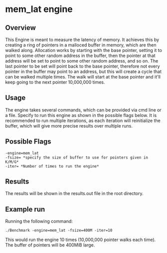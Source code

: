 # mem_lat engine

## Overview

This Engine is meant to measure the latency of memory. It achieves this by creating a ring of pointers in a malloced buffer in memory, which are then walked along. Allocation works by starting with the base pointer, setting it to point to some other random address in the buffer, then the pointer at that address will be set to point to some other random address, and so on. The last pointer to be set will point back to the base pointer, therefore not every pointer in the buffer may point to an address, but this will create a cycle that can be walked multiple times. The walk will start at the base pointer and it'll keep going to the next pointer 10,000,000 times.

## Usage

The engine takes several commands, which can be provided via cmd line or a file. Specify to run this engine as shown in the possible flags below. It is recommended to run multiple iterations, as each iteration will reinitialize the buffer, which will give more precise results over multiple runs.

## Possible Flags

```shell
-engine=mem_lat
-fsize= *specify the size of buffer to use for pointers given in K/M/G*
-iter= *Number of times to run the engine*
```

## Results

The results will be shown in the results.out file in the root directory.

## Example run

Running the following command:

```shell
./Benchmark -engine=mem_lat -fsize=400M -iter=10
```

This would run the engine 10 times (10,000,000 pointer walks each time). The buffer of pointers will be 400MiB large.
